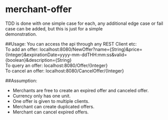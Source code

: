 # merchant-offer
TDD is done with one simple case for each, any additional edge case or fail case can be added, but this is just for a simple  
demonstration.


##Usage:
You can access the api through any REST Client etc:  
To add an offer: localhost:8080/NewOffer?name={String}&price={Integer}&expirationDate=yyyy-mm-ddTHH:mm:ss&valid={boolean}&description={String}  
To query an offer: localhost:8080/Offer/{Integer}  
To cancel an offer: localhost:8080/CancelOffer/{Integer}  


##Assumption:
* Merchants are free to create an expired offer and canceled offer.
* Currency only has one unit.
* One offer is given to multiple clients.
* Merchant can create duplicated offers.
* Merchant can cancel expired offers.